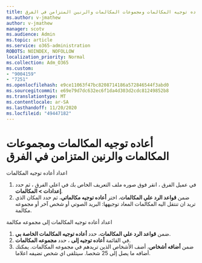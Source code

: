 ```yaml
---
title: أعاده توجيه المكالمات ومجموعات المكالمات والرنين المتزامن في الفرق
ms.author: v-jmathew
author: v-jmathew
manager: scotv
ms.audience: Admin
ms.topic: article
ms.service: o365-administration
ROBOTS: NOINDEX, NOFOLLOW
localization_priority: Normal
ms.collection: Adm_O365
ms.custom:
- "9004159"
- "7251"
ms.openlocfilehash: e9ce11063f47bc8208714186a572846544f3abd0
ms.sourcegitcommit: e69e79d7dc632ec6f1da4d303d2cdc81249852b8
ms.translationtype: MT
ms.contentlocale: ar-SA
ms.lasthandoff: 11/20/2020
ms.locfileid: "49447182"
---
```

# <a name="call-forwarding-call-groups-and-simultaneous-ring-in-teams"></a>أعاده توجيه المكالمات ومجموعات المكالمات والرنين المتزامن في الفرق

اعداد أعاده توجيه المكالمات

1. في عميل الفرق ، انقر فوق صوره ملف التعريف الخاص بك في اعلي الفرق ، ثم حدد **إعدادات > المكالمات**.
2. ضمن **قواعد الرد علي المكالمات**، اختر **أعاده توجيه مكالماتي**، ثم حدد المكان الذي تريد ان تنتقل اليه المكالمات المعاد توجيهها: البريد الصوتي أو شخص آخر أو مجموعه مكالمة.

اعداد أعاده توجيه المكالمات إلى مجموعه مكالمة

1. ضمن **قواعد الرد علي المكالمات**، حدد **أعاده توجيه المكالمات الخاصة بي**.
2. في القائمة **أعاده توجيه إلى** ، حدد **مجموعه المكالمات**.
3. ضمن **أضافه أشخاص**، أضف الأشخاص الذين تريدهم في مجموعه المكالمات. يمكنك أضافه ما يصل إلى 25 شخصا. سيتلقى اي شخص تضيفه اعلاما.
